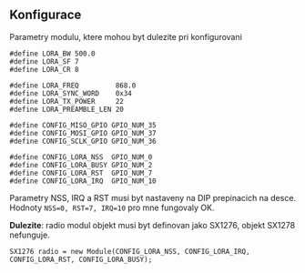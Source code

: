 
## Konfigurace

Parametry modulu, ktere mohou byt dulezite pri konfigurovani

```
#define LORA_BW 500.0
#define LORA_SF 7
#define LORA_CR 8

#define LORA_FREQ         868.0
#define LORA_SYNC_WORD    0x34
#define LORA_TX_POWER     22
#define LORA_PREAMBLE_LEN 20

#define CONFIG_MISO_GPIO GPIO_NUM_35
#define CONFIG_MOSI_GPIO GPIO_NUM_37
#define CONFIG_SCLK_GPIO GPIO_NUM_36

#define CONFIG_LORA_NSS  GPIO_NUM_0
#define CONFIG_LORA_BUSY GPIO_NUM_2
#define CONFIG_LORA_RST  GPIO_NUM_7
#define CONFIG_LORA_IRQ  GPIO_NUM_10
```

Parametry NSS, IRQ a RST musi byt nastaveny na DIP prepinacich na desce. Hodnoty `NSS=0, RST=7, IRQ=10` 
pro mne fungovaly OK.

**Dulezite**: radio modul objekt musi byt definovan jako SX1276, objekt SX1278 nefunguje.

```
SX1276 radio = new Module(CONFIG_LORA_NSS, CONFIG_LORA_IRQ, CONFIG_LORA_RST, CONFIG_LORA_BUSY);
```